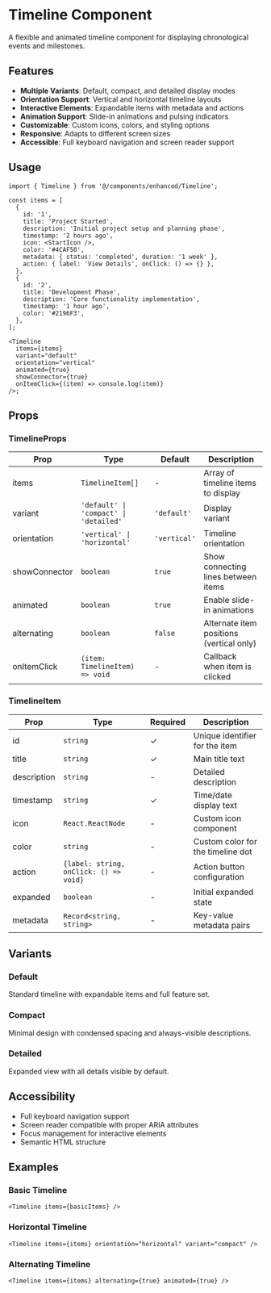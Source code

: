 # Timeline Component

A flexible and animated timeline component for displaying chronological events and milestones.

## Features

- **Multiple Variants**: Default, compact, and detailed display modes
- **Orientation Support**: Vertical and horizontal timeline layouts
- **Interactive Elements**: Expandable items with metadata and actions
- **Animation Support**: Slide-in animations and pulsing indicators
- **Customizable**: Custom icons, colors, and styling options
- **Responsive**: Adapts to different screen sizes
- **Accessible**: Full keyboard navigation and screen reader support

## Usage

```tsx
import { Timeline } from '@/components/enhanced/Timeline';

const items = [
  {
    id: '1',
    title: 'Project Started',
    description: 'Initial project setup and planning phase',
    timestamp: '2 hours ago',
    icon: <StartIcon />,
    color: '#4CAF50',
    metadata: { status: 'completed', duration: '1 week' },
    action: { label: 'View Details', onClick: () => {} },
  },
  {
    id: '2',
    title: 'Development Phase',
    description: 'Core functionality implementation',
    timestamp: '1 hour ago',
    color: '#2196F3',
  },
];

<Timeline
  items={items}
  variant="default"
  orientation="vertical"
  animated={true}
  showConnector={true}
  onItemClick={(item) => console.log(item)}
/>;
```

## Props

### TimelineProps

| Prop          | Type                                   | Default      | Description                              |
| ------------- | -------------------------------------- | ------------ | ---------------------------------------- |
| items         | `TimelineItem[]`                       | -            | Array of timeline items to display       |
| variant       | `'default' \| 'compact' \| 'detailed'` | `'default'`  | Display variant                          |
| orientation   | `'vertical' \| 'horizontal'`           | `'vertical'` | Timeline orientation                     |
| showConnector | `boolean`                              | `true`       | Show connecting lines between items      |
| animated      | `boolean`                              | `true`       | Enable slide-in animations               |
| alternating   | `boolean`                              | `false`      | Alternate item positions (vertical only) |
| onItemClick   | `(item: TimelineItem) => void`         | -            | Callback when item is clicked            |

### TimelineItem

| Prop        | Type                                   | Required | Description                       |
| ----------- | -------------------------------------- | -------- | --------------------------------- |
| id          | `string`                               | ✓        | Unique identifier for the item    |
| title       | `string`                               | ✓        | Main title text                   |
| description | `string`                               | -        | Detailed description              |
| timestamp   | `string`                               | ✓        | Time/date display text            |
| icon        | `React.ReactNode`                      | -        | Custom icon component             |
| color       | `string`                               | -        | Custom color for the timeline dot |
| action      | `{label: string, onClick: () => void}` | -        | Action button configuration       |
| expanded    | `boolean`                              | -        | Initial expanded state            |
| metadata    | `Record<string, string>`               | -        | Key-value metadata pairs          |

## Variants

### Default

Standard timeline with expandable items and full feature set.

### Compact

Minimal design with condensed spacing and always-visible descriptions.

### Detailed

Expanded view with all details visible by default.

## Accessibility

- Full keyboard navigation support
- Screen reader compatible with proper ARIA attributes
- Focus management for interactive elements
- Semantic HTML structure

## Examples

### Basic Timeline

```tsx
<Timeline items={basicItems} />
```

### Horizontal Timeline

```tsx
<Timeline items={items} orientation="horizontal" variant="compact" />
```

### Alternating Timeline

```tsx
<Timeline items={items} alternating={true} animated={true} />
```
